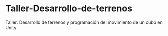 # Taller-Desarrollo-de-terrenos
Taller: Desarrollo de terrenos y programación del movimiento de un cubo en Unity
